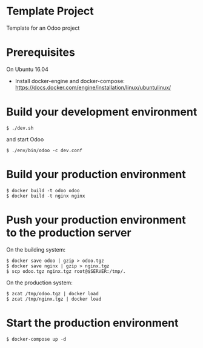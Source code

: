 # Template Project

Template for an Odoo project

# Prerequisites

On Ubuntu 16.04

* Install docker-engine and docker-compose: https://docs.docker.com/engine/installation/linux/ubuntulinux/

# Build your development environment

`$ ./dev.sh`

and start Odoo

`$ ./env/bin/odoo -c dev.conf`

# Build your production environment

```
$ docker build -t odoo odoo
$ docker build -t nginx nginx
```

# Push your production environment to the production server

On the building system:

```
$ docker save odoo | gzip > odoo.tgz
$ docker save nginx | gzip > nginx.tgz
$ scp odoo.tgz nginx.tgz root@$SERVER:/tmp/.
```

On the production system:

```
$ zcat /tmp/odoo.tgz | docker load
$ zcat /tmp/nginx.tgz | docker load
```

# Start the production environment

`$ docker-compose up -d`